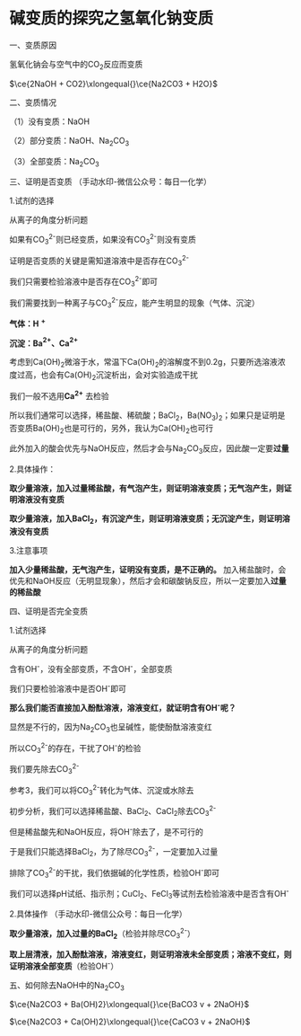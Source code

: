 # 碱变质的探究之氢氧化钠变质

一、变质原因

氢氧化钠会与空气中的CO<sub>2</sub>反应而变质

$\ce{2NaOH + CO2}\xlongequal{}\ce{Na2CO3 + H2O}$

二、变质情况

（1）没有变质：NaOH

（2）部分变质：NaOH、Na<sub>2</sub>CO<sub>3</sub>

（3）全部变质：Na<sub>2</sub>CO<sub>3</sub>

三、证明是否变质	（手动水印-微信公众号：每日一化学）

1.试剂的选择

从离子的角度分析问题

如果有CO<sub>3</sub>​<sup>2-</sup>则已经变质，如果没有CO<sub>3</sub>​<sup>2-</sup>则没有变质

证明是否变质的关键是需知道溶液中是否存在CO<sub>3</sub>​<sup>2-</sup>

我们只需要检验溶液中是否存在CO<sub>3</sub>​<sup>2-</sup>即可

我们需要找到一种离子与CO<sub>3</sub>​<sup>2-</sup>反应，能产生明显的现象（气体、沉淀）

**气体：H**​ **<sup>+</sup>**

**沉淀：Ba**​**<sup>2+</sup>**​ **、Ca**​**<sup>2+</sup>**

考虑到Ca(OH)<sub>2</sub>微溶于水，常温下Ca(OH)<sub>2</sub>的溶解度不到0.2g，只要所选溶液浓度过高，也会有Ca(OH)<sub>2</sub>沉淀析出，会对实验造成干扰

我们一般不选用**Ca**​**<sup>2+</sup>** 去检验

所以我们通常可以选择，稀盐酸、稀硫酸；BaCl<sub>2</sub>，Ba(NO<sub>3</sub>)<sub>2</sub>；如果只是证明是否变质Ba(OH)<sub>2</sub>也是可行的，另外，我认为Ca(OH)<sub>2</sub>也可行

此外加入的酸会优先与NaOH反应，然后才会与Na<sub>2</sub>CO<sub>3</sub>反应，因此酸一定要**过量**

2.具体操作：

**取少量溶液，加入过量稀盐酸，有气泡产生，则证明溶液变质；无气泡产生，则证明溶液没有变质**

**取少量溶液，加入BaCl**​**<sub>2</sub>**​ **，有沉淀产生，则证明溶液变质；无沉淀产生，则证明溶液没有变质**

3.注意事项

**加入少量稀盐酸，无气泡产生，证明没有变质，是不正确的。** 加入稀盐酸时，会优先和NaOH反应（无明显现象），然后才会和碳酸钠反应，所以一定要加入**过量的稀盐酸**

四、证明是否完全变质

1.试剂选择

从离子的角度分析问题

含有OH<sup>-</sup>，没有全部变质，不含OH<sup>-</sup>，全部变质

我们只要检验溶液中是否OH<sup>-</sup>即可

**那么我们能否直接加入酚酞溶液，溶液变红，就证明含有OH**​ **<sup>-</sup>**​**呢？**

显然是不行的，因为Na<sub>2</sub>CO<sub>3</sub>也呈碱性，能使酚酞溶液变红

所以CO<sub>3</sub>​<sup>2-</sup>的存在，干扰了OH<sup>-</sup>的检验

我们要先除去CO<sub>3</sub>​<sup>2-</sup>

参考3，我们可以将CO<sub>3</sub>​<sup>2-</sup>转化为气体、沉淀或水除去

初步分析，我们可以选择稀盐酸、BaCl<sub>2</sub>、CaCl<sub>2</sub>除去CO<sub>3</sub>​<sup>2-</sup>

但是稀盐酸先和NaOH反应，将OH<sup>-</sup>除去了，是不可行的

于是我们只能选择BaCl<sub>2</sub>，为了除尽CO<sub>3</sub>​<sup>2-</sup>，一定要加入过量

排除了CO<sub>3</sub>​<sup>2-</sup>的干扰，我们依据碱的化学性质，检验OH<sup>-</sup>即可

我们可以选择pH试纸、指示剂；CuCl<sub>2</sub>、FeCl<sub>3</sub>等试剂去检验溶液中是否含有OH<sup>-</sup>

2.具体操作	（手动水印-微信公众号：每日一化学）

**取少量溶液，加入过量的BaCl**​**<sub>2</sub>**（检验并除尽CO<sub>3</sub>​<sup>2-</sup>）

**取上层清液，加入酚酞溶液，溶液变红，则证明溶液未全部变质；溶液不变红，则证明溶液全部变质**（检验OH<sup>-</sup>）

五、如何除去NaOH中的Na<sub>2</sub>CO<sub>3</sub>

$\ce{Na2CO3 + Ba(OH)2}\xlongequal{}\ce{BaCO3 v + 2NaOH}$  

$\ce{Na2CO3 + Ca(OH)2}\xlongequal{}\ce{CaCO3 v + 2NaOH}$

‍
